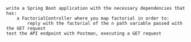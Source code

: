 
    write a Spring Boot application with the necessary dependencies that has:
        a FactorialController where you map factorial in order to:
            reply with the factorial of the n path variable passed with the GET request
    test the API endpoint with Postman, executing a GET request

